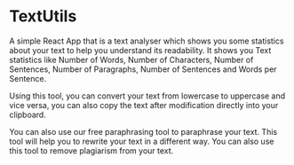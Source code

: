 # TextUtils

A simple React App that is a text analyser which shows you some statistics about your text to help you understand its readability. It shows you Text statistics like Number of Words, Number of Characters, Number of Sentences, Number of Paragraphs, Number of Sentences and Words per Sentence.

Using this tool, you can convert your text from lowercase to uppercase and vice versa, you can also copy the text after modification directly into your clipboard.

You can also use our free paraphrasing tool to paraphrase your text. This tool will help you to rewrite your text in a different way. You can also use this tool to remove plagiarism from your text.
